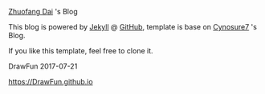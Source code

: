 [Zhuofang Dai](https://DrawFun.github.io) 's Blog

This blog is powered by [Jekyll](http://jekyllrb.com) @ [GitHub](https://DrawFun.github.io), template is base on [Cynosure7](http://helloowen.com//) 's Blog.

If you like this template, feel free to clone it.


DrawFun 
2017-07-21

https://DrawFun.github.io
